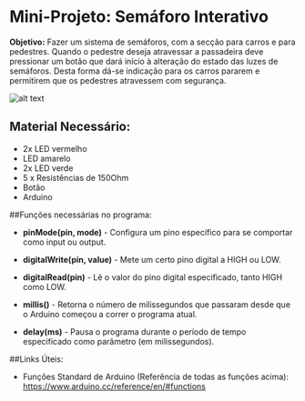 # Mini-Projeto: Semáforo Interativo

**Objetivo:** Fazer um sistema de semáforos, com a secção para carros e para pedestres. Quando o pedestre deseja atravessar a passadeira deve pressionar um botão que dará início à alteração do estado das luzes de semáforos. Desta forma dá-se indicação para os carros pararem e permitirem que os pedestres atravessem com segurança.

![alt text](https://raw.githubusercontent.com/HackerSchool/mini-projects/tree/master/Esquema/esquema-trafficlights.jpeg)

## Material Necessário:
- 2x LED vermelho
- LED amarelo
- 2x LED verde
- 5 x Resistências de 150Ohm
- Botão
- Arduino

##Funções necessárias no programa:
- **pinMode(pin, mode)** - Configura um pino específico para se comportar como input ou output.

- **digitalWrite(pin, value)** - Mete um certo pino digital a HIGH ou LOW.

- **digitalRead(pin)** - Lê o valor do pino digital especificado, tanto HIGH como LOW.

- **millis()** - Retorna o número de milissegundos que passaram desde que o Arduino começou a correr o programa atual.

- **delay(ms)** - Pausa o programa durante o período de tempo especificado como parâmetro (em milissegundos).

##Links Úteis:
- Funções Standard de Arduino (Referência de todas as funções acima): https://www.arduino.cc/reference/en/#functions
